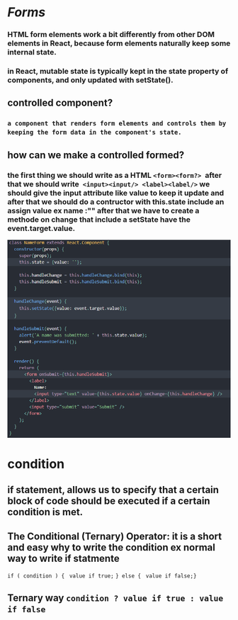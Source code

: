 # ***Forms***

###  HTML form elements work a bit differently from other DOM elements in React, because form elements naturally keep some internal state.

### in React, mutable state is typically kept in the state property of components, and only updated with setState().

## controlled component?
### `a component that renders form elements and controls them by keeping the form data in the component's state.`

## how can we make a controlled formed?
### the first thing we should write as a HTML `<form><form?> `after that we should write` <input><input/> <label><label/>` we should give the input attribute like value to keep it update  and after that we should do a contructor with this.state include an assign value  ex name :""   after that we have to create a methode on change that include a setState have the event.target.value.
![form](form.PNG)

# condition 
## if statement, allows us to specify that a certain block of code should be executed if a certain condition is met.

## The Conditional (Ternary) Operator: it is a short and easy why to write the condition ex normal way to write if statmente 
`if ( condition ) {`
 ` value if true;`
`} else {`
 ` value if false;}`
 ## Ternary way `condition ? value if true : value if false`

